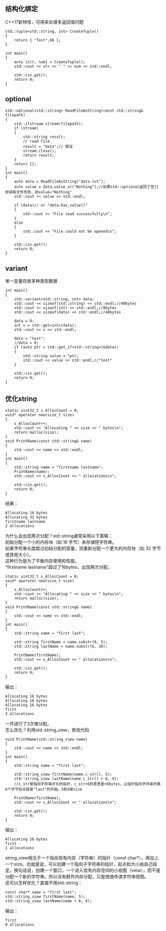 ## 结构化绑定
C++17新特性，可用来处理多返回值问题
```
std::tuple<std::string, int> CreateTuple()
{
	return { "Test",66 };
}

int main()
{
	auto [str, num] = CreateTuple();
	std::cout << str << " " << num << std::endl;

	std::cin.get();
	return 0;
}
```

## optional
```
std::optional<std::string> ReadFileAsString(const std::string& filepath)
{
	std::ifstream stream(filepath);
	if (stream)
	{
		std::string result;
		// read file
		result = "data";// 假设
		stream.close();
		return result;
	}
	return {};
}
int main()
{
	auto data = ReadFileAsString("data.txt");
	auto value = data.value_or("Nothing");//如果std::optional返回了空{}即读取文件失败，则value="Nothing"
	std::cout << value << std::endl;

	if (data)// or "data.has_value()"
	{
		std::cout << "File read successfully\n";
	}
	else
	{
		std::cout << "File could not be opened\n";
	}

	std::cin.get();
	return 0;
}
```

## variant
单一变量存放多种类型数据
```
int main()
{
	std::variant<std::string, int> data;
	std::cout << sizeof(std::string) << std::endl;//40bytes
	std::cout << sizeof(int) << std::endl;//8bytes
	std::cout << sizeof(data) << std::endl;//48bytes

	data = 0;
	int v = std::get<int>(data);
	std::cout << v << std::endl;

	data = "test";
	//data = 0;
	if (auto ptr = std::get_if<std::string>(&data))
	{
		std::string value = *ptr;
		std::cout << value << std::endl;//"test"
	}

	std::cin.get();
	return 0;
}
```
## 优化string
```
static uint32_t s_AllocCount = 0;
void* operator new(size_t size)
{
	s_AllocCount++;
	std::cout << "Allocating " << size << " bytes\n";
	return malloc(size);
}
void PrintName(const std::string& name)
{
	std::cout << name << std::endl;
}
int main()
{
	std::string name = "firstname lastname";
	PrintName(name);
	std::cout << s_AllocCount << " allocations\n";

	std::cin.get();
	return 0;
}
```
结果：
```
Allocating 16 bytes
Allocating 32 bytes
firstname lastname
2 allocations
```
为什么会出现两次分配？std::string通常采用以下策略：  
初始分配一个小的内存块（如 16 字节）来存储短字符串。  
如果字符串长度超过初始分配的容量，则重新分配一个更大的内存块（如 32 字节或其他大小）。  
这种行为是为了平衡内存使用和性能。  
"firstname lastname"超过了16bytes，出现两次分配。
```
static uint32_t s_AllocCount = 0;
void* operator new(size_t size)
{
	s_AllocCount++;
	std::cout << "Allocating " << size << " bytes\n";
	return malloc(size);
}
void PrintName(const std::string& name)
{
	std::cout << name << std::endl;
}
int main()
{
	std::string name = "first last";

	std::string firstName = name.substr(0, 5);
	std::string lastName = name.substr(6, 10);
	
	PrintName(firstName);
	std::cout << s_AllocCount << " allocations\n";

	std::cin.get();
	return 0;
}
```
输出：
```
Allocating 16 bytes
Allocating 16 bytes
Allocating 16 bytes
first
3 allocations
```
一共进行了3次堆分配。  
怎么优化？利用std::string_view，修改代码
```
void PrintName(std::string_view name)
{
	std::cout << name << std::endl;
}
int main()
{
	std::string name = "first last";
	
	std::string_view firstName(name.c_str(), 5);
	std::string_view lastName(name.c_str() + 6, 4);
	//c_str是指向字符串开头的指针，c_str+6的意思是+6bytes，让指针指向字符串的第6个字节处也就是"last"的开始。5和4是size

	PrintName(firstName);
	std::cout << s_AllocCount << " allocations\n";

	std::cin.get();
	return 0;
}
```
输出：
```
Allocating 16 bytes
first
1 allocations     
```
string_view相当于一个指向现有内存（字符串）的指针（const char*），再加上一个size。也就是说，可以创建一个指向子字符串的指针，起点和大小由自己指定。换句话说，创建一个窗口，一个进入现有内存空间的小视图（view），而不是分配一个新的字符串。所以没有额外内存分配，只是按值传递字符串视图。  
还可以怎样优化？直接不用std::string：
```
const char* name = "first last";
std::string_view firstName(name, 5);
std::string_view lastName(name + 6, 4);
```
输出：
```
first
0 allocations
```